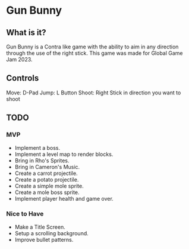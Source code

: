 # Gun Bunny

## What is it?

Gun Bunny is a Contra like game with the ability to aim in any direction through the use of the right stick.  This game was made for Global Game Jam 2023.

## Controls

Move: D-Pad
Jump: L Button
Shoot: Right Stick in direction you want to shoot

## TODO

### MVP

* Implement a boss.
* Implement a level map to render blocks.
* Bring in Rho's Sprites.
* Bring in Cameron's Music.
* Create a carrot projectile.
* Create a potato projectile.
* Create a simple mole sprite.
* Create a mole boss sprite.
* Implement player health and game over.

### Nice to Have

* Make a Title Screen.
* Setup a scrolling background.
* Improve bullet patterns.